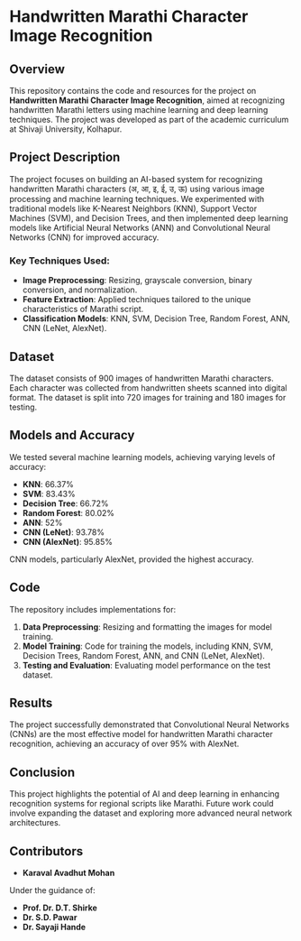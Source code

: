# Handwritten Marathi Character Image Recognition

## Overview

This repository contains the code and resources for the project on **Handwritten Marathi Character Image Recognition**, aimed at recognizing handwritten Marathi letters using machine learning and deep learning techniques. The project was developed as part of the academic curriculum at Shivaji University, Kolhapur.

## Project Description

The project focuses on building an AI-based system for recognizing handwritten Marathi characters (अ, आ, इ, ई, उ, ऊ) using various image processing and machine learning techniques. We experimented with traditional models like K-Nearest Neighbors (KNN), Support Vector Machines (SVM), and Decision Trees, and then implemented deep learning models like Artificial Neural Networks (ANN) and Convolutional Neural Networks (CNN) for improved accuracy.

### Key Techniques Used:
- **Image Preprocessing**: Resizing, grayscale conversion, binary conversion, and normalization.
- **Feature Extraction**: Applied techniques tailored to the unique characteristics of Marathi script.
- **Classification Models**: KNN, SVM, Decision Tree, Random Forest, ANN, CNN (LeNet, AlexNet).

## Dataset

The dataset consists of 900 images of handwritten Marathi characters. Each character was collected from handwritten sheets scanned into digital format. The dataset is split into 720 images for training and 180 images for testing.

## Models and Accuracy

We tested several machine learning models, achieving varying levels of accuracy:
- **KNN**: 66.37%
- **SVM**: 83.43%
- **Decision Tree**: 66.72%
- **Random Forest**: 80.02%
- **ANN**: 52%
- **CNN (LeNet)**: 93.78%
- **CNN (AlexNet)**: 95.85%

CNN models, particularly AlexNet, provided the highest accuracy.

## Code

The repository includes implementations for:
1. **Data Preprocessing**: Resizing and formatting the images for model training.
2. **Model Training**: Code for training the models, including KNN, SVM, Decision Trees, Random Forest, ANN, and CNN (LeNet, AlexNet).
3. **Testing and Evaluation**: Evaluating model performance on the test dataset.

## Results

The project successfully demonstrated that Convolutional Neural Networks (CNNs) are the most effective model for handwritten Marathi character recognition, achieving an accuracy of over 95% with AlexNet.

## Conclusion

This project highlights the potential of AI and deep learning in enhancing recognition systems for regional scripts like Marathi. Future work could involve expanding the dataset and exploring more advanced neural network architectures.

## Contributors

- **Karaval Avadhut Mohan**

Under the guidance of:
- **Prof. Dr. D.T. Shirke**
- **Dr. S.D. Pawar**
- **Dr. Sayaji Hande**
